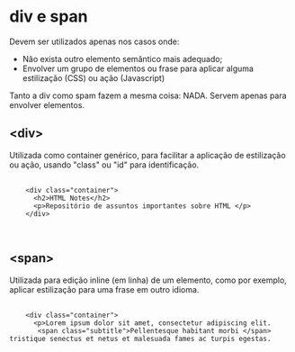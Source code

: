 <h1> div e span </h1>
<p>Devem ser utilizados apenas nos casos onde:</p>
<ul>
  <li>Não exista outro elemento semântico mais adequado;</li>
  <li>Envolver um grupo de elementos ou frase para aplicar alguma estilização (CSS) ou ação (Javascript)</li>
</ul>
<p>Tanto a div como spam fazem a mesma coisa: NADA. Servem apenas para envolver elementos.</p>
<h2> &lt;div&gt;</h2>
<p>Utilizada como container genérico, para facilitar a aplicação de estilização ou ação, usando "class" ou "id" para identificação.</p>

  <pre>
    <code>
    &lt;div class="container"&gt;
      &lt;h2&gtHTML Notes&lt;/h2&gt;
      &lt;p&gtRepositório de assuntos importantes sobre HTML &lt;/p&gt;
    &lt;/div&gt;
    </code>
  </pre>
  
<h2> &lt;span&gt;</h2>
<p>Utilizada para edição inline (em linha) de um elemento, como por exemplo, aplicar estilização para uma frase em outro idioma. </p>

  <pre>
    <code>
    &lt;div class="container"&gt;
      &lt;p&gtLorem ipsum dolor sit amet, consectetur adipiscing elit.
       &lt;span class="subtitle"&gt;Pellentesque habitant morbi &lt;/span&gt; tristique senectus et netus et malesuada fames ac turpis egestas.</ &lt;/p&gt;
    &lt;/div&gt;
    </code>
  </pre>
